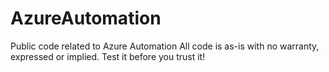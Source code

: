 # AzureAutomation
Public code related to Azure Automation
All code is as-is with no warranty, expressed or implied.  Test it before you trust it!
